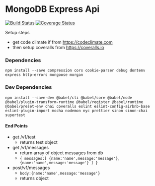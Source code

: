 # MongoDB Express Api
[![Build Status](https://travis-ci.com/Kyle690/mongoDBAPI.svg?branch=master)](https://travis-ci.com/Kyle690/mongoDBAPI)
[![Coverage Status](https://coveralls.io/repos/github/Kyle690/mongoDBAPI/badge.svg?branch=master)](https://coveralls.io/github/Kyle690/mongoDBAPI?branch=master)

Setup steps
- get code climate if from https://codeclimate.com
- then setup coveralls from https://coveralls.io


### Dependencies
`npm install --save
    compression
    cors
    cookie-parser
    debug
    dontenv
    express
    http-errors
    mongoose
    morgan
`


### Dev Dependencies

`
    npm install --save-dev
    @babel/cli
    @babel/core
    @babel/node
    @babel/plugin-transform-runtime
    @babel/register
    @babel/runtime
    @babel/preset-env
    chai
    coveralls
    eslint
    eslint-config-airbnb-base
    eslint-plugin-import
    mocha
    nodemon
    nyc
    prettier
    sinon
    sinon-chai
    supertest
`

#### End Points

- get /v1/test
    - returns test object
- get /v1/messages
    - return array of object messages from db
    - `{
        messages:[
            {name:'name',message:'message'},
            {name:'name',message:'message'}
        ]
    }`
- post/v1/messages
    - `body:{name:'name',message:'message'}`
    - returns object


